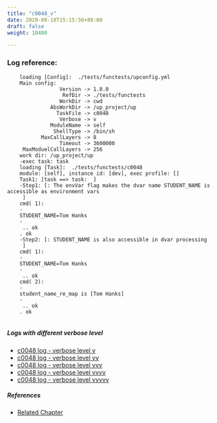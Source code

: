 ```yaml
---
title: "c0048_v"
date: 2020-08-18T15:15:56+88:00
draft: false
weight: 10480

---
```


### Log reference: <no value>

```
    loading [Config]:  ./tests/functests/upconfig.yml
    Main config:
                 Version -> 1.0.0
                  RefDir -> ./tests/functests
                 WorkDir -> cwd
              AbsWorkDir -> /up_project/up
                TaskFile -> c0048
                 Verbose -> v
              ModuleName -> self
               ShellType -> /bin/sh
           MaxCallLayers -> 8
                 Timeout -> 3600000
     MaxModuelCallLayers -> 256
    work dir: /up_project/up
    -exec task: task
    loading [Task]:  ./tests/functests/c0048
    module: [self], instance id: [dev], exec profile: []
    Task1: [task ==> task:  ]
    -Step1: [: The envVar flag makes the dvar name STUDENT_NAME is accessible as environment vars
     ]
    cmd( 1):
    -
    STUDENT_NAME=Tom Hanks
    -
     .. ok
    . ok
    -Step2: [: STUDENT_NAME is also accessible in dvar processing
     ]
    cmd( 1):
    -
    STUDENT_NAME=Tom Hanks
    -
     .. ok
    cmd( 2):
    -
    student_name_re_map is [Tom Hanks]
    -
     .. ok
    . ok
    
```

##### Logs with different verbose level
* [c0048 log - verbose level v](../../logs/c0048_v)
* [c0048 log - verbose level vv](../../logs/c0048_vv)
* [c0048 log - verbose level vvv](../../logs/c0048_vvv)
* [c0048 log - verbose level vvvv](../../logs/c0048_vvvv)
* [c0048 log - verbose level vvvvv](../../logs/c0048_vvvvv)

##### References
* [Related Chapter](../../env-vars/c0048)
